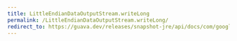 ```yaml
---
title: LittleEndianDataOutputStream.writeLong
permalink: /LittleEndianDataOutputStream.writeLong/
redirect_to: https://guava.dev/releases/snapshot-jre/api/docs/com/google/common/io/LittleEndianDataOutputStream.html#writeLong-long-
---
```

